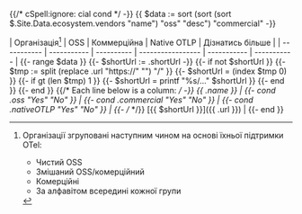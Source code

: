 {{/*
cSpell:ignore: cial cond
*/ -}}
{{ $data := sort (sort (sort $.Site.Data.ecosystem.vendors "name") "oss" "desc") "commercial" -}}

| Організація[^org] | OSS | Ком&shy;мер&shy;цій&shy;на | Native OTLP | Дізнатись більше  |
| ----------- | ----------- | ---------- | ----------------- | ----------- | ----------- |
{{- range $data }}
  {{- $shortUrl := .shortUrl -}}
  {{- if not $shortUrl  }}
      {{- $tmp := split (replace .url "https://" "") "/"  }}
      {{- $shortUrl = (index $tmp 0) }}
      {{- if gt (len $tmp) 1  }}
          {{- $shortUrl = printf "%s/…" $shortUrl  }}
      {{- end }}
  {{- end }}
  {{/* Each line below is a column: */ -}}
  {{ .name }} |
  {{- cond .oss "Yes" "No" }} |
  {{- cond .commercial "Yes" "No" }} |
  {{- cond .nativeOTLP "Yes" "No" }} |
  {{- /* */}} [{{ $shortUrl }}]({{ .url }}) |
{{- end }}

[^org]: Організації згруповані наступним чином на основі їхньої підтримки OTel:
    - Чистий OSS
    - Змішаний OSS/комерційний
    - Комерційні
    - За алфавітом всередині кожної групи
